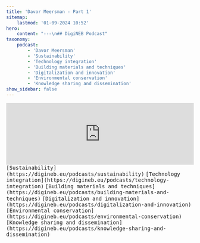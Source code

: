 ```yaml
---
title: 'Davor Meersman - Part 1'
sitemap:
    lastmod: '01-09-2024 10:52'
hero:
    content: "---\n## DigiNEB Podcast"
taxonomy:
    podcast:
        - 'Davor Meersman'
        - 'Sustainability'
        - 'Technology integration'
        - 'Building materials and techniques'
        - 'Digitalization and innovation'
        - 'Environmental conservation'
        - 'Knowledge sharing and dissemination'
show_sidebar: false
---
```


<iframe title="digineb" width="100%" height="166" scrolling="no" frameborder="no" allow="autoplay" src="https://w.soundcloud.com/player/?url=https%3A//api.soundcloud.com/tracks/1908094640&color=%234b4815&auto_play=false&hide_related=false&show_comments=true&show_user=true&show_reposts=false&show_teaser=false"></iframe>
<kbd>[Sustainability](https://digineb.eu/podcasts/sustainability)</kbd>
<kbd>[Technology integration](https://digineb.eu/podcasts/technology-integration)</kbd>
<kbd>[Building materials and techniques](https://digineb.eu/podcasts/building-materials-and-techniques)</kbd>
<kbd>[Digitalization and innovation](https://digineb.eu/podcasts/digitalization-and-innovation)</kbd>
<kbd>[Environmental conservation](https://digineb.eu/podcasts/environmental-conservation)</kbd>
<kbd>[Knowledge sharing and dissemination](https://digineb.eu/podcasts/knowledge-sharing-and-dissemination)</kbd>

